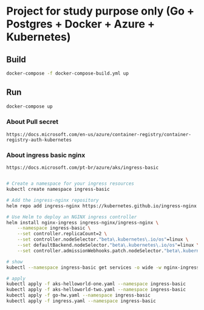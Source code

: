 # Project for study purpose only (Go + Postgres + Docker + Azure + Kubernetes)

## Build

``` sh
docker-compose -f docker-compose-build.yml up
```


## Run

``` sh
docker-compose up
```

### About Pull secret
    
    https://docs.microsoft.com/en-us/azure/container-registry/container-registry-auth-kubernetes

### About ingress basic nginx

    https://docs.microsoft.com/pt-br/azure/aks/ingress-basic


``` sh

# Create a namespace for your ingress resources
kubectl create namespace ingress-basic

# Add the ingress-nginx repository
helm repo add ingress-nginx https://kubernetes.github.io/ingress-nginx

# Use Helm to deploy an NGINX ingress controller
helm install nginx-ingress ingress-nginx/ingress-nginx \
    --namespace ingress-basic \
    --set controller.replicaCount=2 \
    --set controller.nodeSelector."beta\.kubernetes\.io/os"=linux \
    --set defaultBackend.nodeSelector."beta\.kubernetes\.io/os"=linux \
    --set controller.admissionWebhooks.patch.nodeSelector."beta\.kubernetes\.io/os"=linux

# show
kubectl --namespace ingress-basic get services -o wide -w nginx-ingress-ingress-nginx-controller

# apply
kubectl apply -f aks-helloworld-one.yaml --namespace ingress-basic
kubectl apply -f aks-helloworld-two.yaml --namespace ingress-basic
kubectl apply -f go-hw.yaml --namespace ingress-basic
kubectl apply -f ingress.yaml --namespace ingress-basic

```